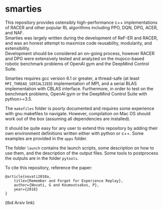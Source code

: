 
# smarties

This repository provides ostensibly high-performance c++ implementations of RACER and other popular RL algorithms including PPO, DQN, DPG, ACER, and NAF.  
Smarties was largely written during the development of ReF-ER and RACER, and was an honest attempt to maximize code reusability, modularity, and extensibility.  
Development should be considered an on-going process, however RACER and DPG were extensively tested and analyzed on the mujoco-based robotic benchmark problems of OpenAI gym and the DeepMind Control Suite.  

Smarties requires gcc version 6.1 or greater, a thread-safe (at least `MPI_THREAD_SERIALIZED`) implementation of MPI, and a serial BLAS implementation with CBLAS interface. Furthermore, in order to test on the benchmark problems, OpenAI gym or the DeepMind Control Suite with python>=3.5.  

The `makefiles` folder is poorly documented and requires some experience with gnu makefiles to navigate. However, compilation on Mac OS should work out of the box (assuming all dependencies are installed).  

It should be quite easy for any user to extend this repository by adding their own environment definitions written either with python or c++. Some examples are provided in the `apps` folder.  

The folder `launch` contains the launch scripts, some description on how to use them, and the description of the output files. Some tools to postprocess the outputs are in the folder `pytools`.  

To cite this repository, reference the paper:
```
@article{novati2018a,
    title={Remember and Forget for Experience Replay},
    author={Novati, G and Koumoutsakos, P},
    year={2018}
}
```
(tbd Arxiv link)
